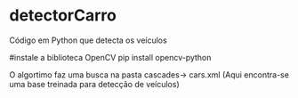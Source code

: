 # detectorCarro
Código em Python que detecta os veículos


#instale a biblioteca OpenCV
pip install opencv-python

O algortimo faz uma busca na pasta cascades-> cars.xml (Aqui encontra-se uma base treinada para detecção de veículos)

